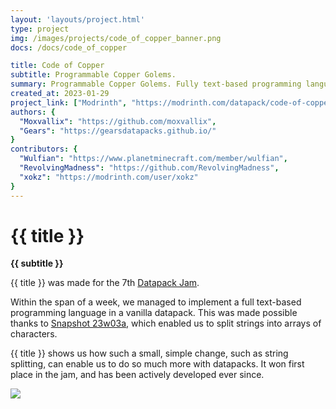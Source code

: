 ```yaml
---
layout: 'layouts/project.html'
type: project
img: /images/projects/code_of_copper_banner.png
docs: /docs/code_of_copper

title: Code of Copper
subtitle: Programmable Copper Golems.
summary: Programmable Copper Golems. Fully text-based programming language in a vanilla datapack.
created_at: 2023-01-29
project_link: ["Modrinth", "https://modrinth.com/datapack/code-of-copper"]
authors: {
  "Moxvallix": "https://github.com/moxvallix",
  "Gears": "https://gearsdatapacks.github.io/"
}
contributors: {
  "Wulfian": "https://www.planetminecraft.com/member/wulfian",
  "RevolvingMadness": "https://github.com/RevolvingMadness",
  "xokz": "https://modrinth.com/user/xokz"
}
---
```

# {{ title }}
**{{ subtitle }}**

{{ title }} was made for the 7th [Datapack Jam](https://www.planetminecraft.com/group/datapack_jam).

Within the span of a week, we managed to implement a full text-based programming language in a vanilla datapack.
This was made possible thanks to [Snapshot 23w03a](https://www.minecraft.net/en-us/article/minecraft-snapshot-23w03a/),
which enabled us to split strings into arrays of characters.

{{ title }} shows us how such a small, simple change, such as string splitting, can enable us to do so much more with datapacks.
It won first place in the jam, and has been actively developed ever since.

![](https://cdn.modrinth.com/data/6kxnrwLF/images/1888f62bbc6f92e001a3d97ca6cf224715c702aa.png)
